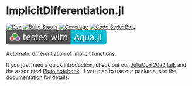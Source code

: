 # ImplicitDifferentiation.jl

<!-- [![Stable](https://img.shields.io/badge/docs-stable-blue.svg)](https://gdalle.github.io/ImplicitDifferentiation.jl/stable) -->
[![Dev](https://img.shields.io/badge/docs-dev-blue.svg)](https://gdalle.github.io/ImplicitDifferentiation.jl/dev)
[![Build Status](https://github.com/gdalle/ImplicitDifferentiation.jl/actions/workflows/CI.yml/badge.svg?branch=main)](https://github.com/gdalle/ImplicitDifferentiation.jl/actions/workflows/CI.yml?query=branch%3Amain)
[![Coverage](https://codecov.io/gh/gdalle/ImplicitDifferentiation.jl/branch/main/graph/badge.svg)](https://codecov.io/gh/gdalle/ImplicitDifferentiation.jl)
[![Code Style: Blue](https://img.shields.io/badge/code%20style-blue-4495d1.svg)](https://github.com/invenia/BlueStyle)
[![Aqua QA](https://raw.githubusercontent.com/JuliaTesting/Aqua.jl/master/badge.svg)](https://github.com/JuliaTesting/Aqua.jl)

Automatic differentiation of implicit functions.

If you just need a quick introduction, check out our [JuliaCon 2022 talk](https://youtu.be/TkVDcujVNJ4) and the associated [Pluto notebook](https://gdalle.github.io/ImplicitDifferentiation-JuliaCon2022/).
If you plan to use our package, see the [documentation](https://gdalle.github.io/ImplicitDifferentiation.jl/dev) for details.
